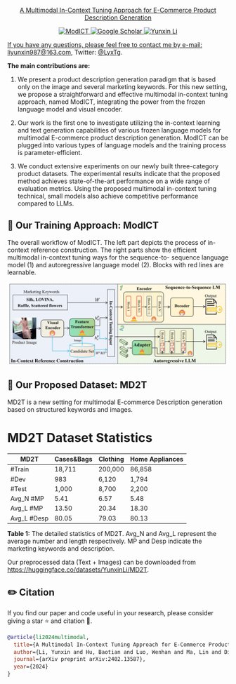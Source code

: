 
<p align="center"> <a href="https://arxiv.org/abs/2402.13587">A Multimodal In-Context Tuning Approach for E-Commerce Product Description Generation</a></p>

<p align="center"> 
  <a href="https://github.com/HITsz-TMG/Multimodal-In-Context-Tuning"> <img src="https://img.shields.io/badge/LingCloud-ModICT-brightgreen" height="18px" alt="ModICT">
  <a href="https://scholar.google.com/citations?user=U98QY0QAAAAJ&hl=en"><img src="https://img.shields.io/badge/scholar-4385FE.svg?&style=plastic&logo=google-scholar&logoColor=white" alt="Google Scholar" height="18px"> </a>
  <a href="https://twitter.com/LyxTg"> <img src="https://img.shields.io/badge/Twitter-1DA1F2?style=for-the-badge&logo=twitter&logoColor=white" height="18px" alt="Yunxin Li">
</p> 

If you have any questions, please feel free to contact me by e-mail: liyunxin987@163.com, Twitter: [@LyxTg](https://twitter.com/LyxTg).

**The main contributions are:**

1) We present a product description generation paradigm that is based only on the image and several marketing keywords. For this new setting, we propose a straightforward and effective multimodal in-context tuning approach, named ModICT, integrating the power from the frozen language model and visual encoder.

2) Our work is the first one to investigate utilizing the in-context learning and text generation capabilities of various frozen language models for multimodal E-commerce product description generation. ModICT can be plugged into various types of language models and the training process is parameter-efficient.

3) We conduct extensive experiments on our newly built three-category product datasets. The experimental results indicate that the proposed method achieves state-of-the-art performance on a wide range of evaluation metrics. Using the proposed multimodal in-context tuning technical, small models also achieve competitive performance compared to LLMs.

## 🚀 Our Training Approach: ModICT

The overall workflow of ModICT. The left part depicts the process of in-context reference
construction. The right parts show the efficient multimodal in-context tuning ways for the sequence-to-
sequence language model (1) and autoregressive language model (2). Blocks with red lines are learnable.


![](https://github.com/HITsz-TMG/Multimodal-In-Context-Tuning/blob/main/product_model.png)




## 🤗 Our Proposed Dataset: MD2T
MD2T is a new setting for multimodal E-commerce Description generation based on structured keywords and images.

# MD2T Dataset Statistics

| MD2T      | Cases&Bags | Clothing | Home Appliances |
|-----------|------------|----------|-----------------|
| #Train    | 18,711     | 200,000  | 86,858          |
| #Dev      | 983        | 6,120    | 1,794           |
| #Test     | 1,000      | 8,700    | 2,200           |
| Avg_N #MP | 5.41       | 6.57     | 5.48            |
| Avg_L #MP | 13.50      | 20.34    | 18.30           |
| Avg_L #Desp | 80.05    | 79.03    | 80.13           |

**Table 1:** The detailed statistics of MD2T. Avg_N and Avg_L represent the average number and length respectively. MP and Desp indicate the marketing keywords and description.

Our preprocessed data (Text + Images) can be downloaded from https://huggingface.co/datasets/YunxinLi/MD2T.




## ✏️ Citation
If you find our paper and code useful in your research, please consider giving a star :star: and citation :pencil:.
```BibTeX
@article{li2024multimodal,
  title={A Multimodal In-Context Tuning Approach for E-Commerce Product Description Generation},
  author={Li, Yunxin and Hu, Baotian and Luo, Wenhan and Ma, Lin and Ding, Yuxin and Zhang, Min},
  journal={arXiv preprint arXiv:2402.13587},
  year={2024}
}
```
